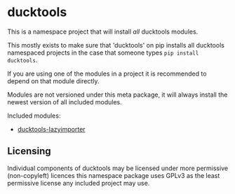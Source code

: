 # ducktools #

This is a namespace project that will install *all* ducktools modules.

This mostly exists to make sure that 'ducktools' on pip installs all ducktools namespaced projects in the case
that someone types `pip install ducktools`.

If you are using one of the modules in a project it is recommended to depend on that module directly.

Modules are not versioned under this meta package, it will always install the newest version
of all included modules.

Included modules:
* [ducktools-lazyimporter](https://github.com/DavidCEllis/ducktools-lazyimporter)

## Licensing ##

Individual components of ducktools may be licensed under more permissive (non-copyleft) licences
this namespace package uses GPLv3 as the least permissive license any included project may use.
